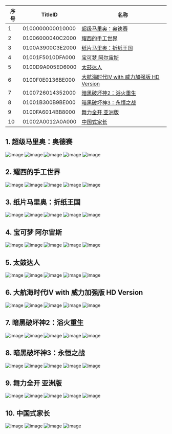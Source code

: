 |  序号 | TitleID | 名称 |
| --- | --- | --- |
| 1 | 0100000000010000 | [超级马里奥：奥德赛](#1-超级马里奥奥德赛) |
| 2 | 01006000040C2000 | [耀西的手工世界](#2-耀西的手工世界) |
| 3 | 0100A3900C3E2000 | [纸片马里奥：折纸王国](#3-纸片马里奥折纸王国) |
| 4 | 01001F5010DFA000 | [宝可梦 阿尔宙斯](#4-宝可梦-阿尔宙斯) |
| 5 | 0100D9A005ED6000 | [太鼓达人](#5-太鼓达人) |
| 6 | 0100F0E0136BE000 | [大航海时代Ⅳ with 威力加强版 HD Version](#6-大航海时代Ⅳ-with-威力加强版-HD-Version) |
| 7 | 0100726014352000 | [暗黑破坏神2：浴火重生](#7-暗黑破坏神2浴火重生) |
| 8 | 01001B300B9BE000 | [暗黑破坏神3：永恒之战](#8-暗黑破坏神3永恒之战) |
| 9 | 0100FA6014BB8000 | [舞力全开 亚洲版](#9-舞力全开-亚洲版) |
| 10 | 01002A0012A0A000 | [中国式家长](#10-中国式家长) |

## 1. 超级马里奥：奥德赛
![image](https://user-images.githubusercontent.com/1119014/208242580-68f64359-bf94-424c-bc00-f5e0b97a8693.png)
![image](https://user-images.githubusercontent.com/1119014/208243641-eda5ea15-ec79-4101-a91a-67f5e36ea1b2.png)
![image](https://user-images.githubusercontent.com/1119014/208243672-d3e161eb-0cea-4e78-b174-9cd7eb2b0355.png)
![image](https://user-images.githubusercontent.com/1119014/208243647-e4d873b4-93ba-4638-85c9-7d18826fef5e.png)
![image](https://user-images.githubusercontent.com/1119014/208243654-87aa4b9b-a69c-49dd-a149-123ff2d496f6.png)

## 2. 耀西的手工世界
![image](https://user-images.githubusercontent.com/1119014/208242774-1deb0a4c-a973-4d1d-8234-7dec793ffa09.png)
![image](https://user-images.githubusercontent.com/1119014/208243738-11980960-f7e5-4449-b961-31ef160764de.png)
![image](https://user-images.githubusercontent.com/1119014/208243721-c87111f8-f56d-4847-8621-04980d767946.png)
![image](https://user-images.githubusercontent.com/1119014/208243724-0445af59-a6ba-42aa-baa3-45f855fd14ef.png)
![image](https://user-images.githubusercontent.com/1119014/208243733-56cb8794-36b0-4bd7-84b3-3f30d4d9062f.png)

## 3. 纸片马里奥：折纸王国
![image](https://user-images.githubusercontent.com/1119014/208243798-2d6071e9-56ac-49e1-b2c0-ea9e56e0c3d8.png)
![image](https://user-images.githubusercontent.com/1119014/208243758-c1ed1806-3074-4bd7-9008-786f44c91a7d.png)
![image](https://user-images.githubusercontent.com/1119014/208243760-d98b67f3-51e4-4c9e-82ad-2f6291b592fa.png)
![image](https://user-images.githubusercontent.com/1119014/208243765-003c0812-0d00-48e7-b400-3d2938de2bb0.png)
![image](https://user-images.githubusercontent.com/1119014/208243768-17a6d9b3-ce8a-4e60-ab12-0aae49a271ce.png)

## 4. 宝可梦 阿尔宙斯
![image](https://user-images.githubusercontent.com/1119014/208242870-253fb015-f288-4cdc-891f-b128f7a6c4fb.png)
![image](https://user-images.githubusercontent.com/1119014/208243829-9141ff29-7eff-4190-b24d-6f26c0e87ec2.png)
![image](https://user-images.githubusercontent.com/1119014/208243837-0feb7d2f-1d76-430d-bc0a-db09f8b2d294.png)
![image](https://user-images.githubusercontent.com/1119014/208243844-ce0031f9-0ec8-42e9-b513-8980aaed82e3.png)
![image](https://user-images.githubusercontent.com/1119014/208243846-ce5d2d8f-4df8-40ed-b53b-3c51aa35e36e.png)

## 5. 太鼓达人
![image](https://user-images.githubusercontent.com/1119014/208243961-43ed898d-c5a0-4025-b6f4-7b18b72e58cb.png)
![image](https://user-images.githubusercontent.com/1119014/208243955-da28e5ad-981e-4d06-a490-a9ac502b880d.png)
![image](https://user-images.githubusercontent.com/1119014/208243987-628860a6-c604-4290-9bad-9ebf72f8f8f7.png)
![image](https://user-images.githubusercontent.com/1119014/208243978-56f987af-c380-4140-9e51-e450d344255f.png)
![image](https://user-images.githubusercontent.com/1119014/208243980-d89da0b6-89cc-4214-90b5-bc0b45d0a605.png)

## 6. 大航海时代Ⅳ with 威力加强版 HD Version
![image](https://user-images.githubusercontent.com/1119014/208244033-99bf53fc-c8fe-473b-8d5d-50646d69a201.png)
![image](https://user-images.githubusercontent.com/1119014/208244036-b666beb6-a377-4652-9dc1-0b2672dfefb0.png)
![image](https://user-images.githubusercontent.com/1119014/208244039-32f08960-d2d6-4884-99b6-12efe26f9ad6.png)
![image](https://user-images.githubusercontent.com/1119014/208244050-3dd2b6d4-c5f4-4c2a-8bd7-3e7b4d9eb153.png)
![image](https://user-images.githubusercontent.com/1119014/208244045-98d230c7-d176-4cb5-beed-c8f0cb5bc0ec.png)

## 7. 暗黑破坏神2：浴火重生
![image](https://user-images.githubusercontent.com/1119014/208244113-ad76b54b-f535-4962-9aa4-0e0be7e0c9aa.png)
![image](https://user-images.githubusercontent.com/1119014/208244118-45ea11dc-79b5-4ace-8439-5f9c6aab4465.png)
![image](https://user-images.githubusercontent.com/1119014/208244121-3dc3ff56-3db4-4bdb-bd74-89c8cc0ad0bd.png)
![image](https://user-images.githubusercontent.com/1119014/208244123-1f3c9cc2-20a7-47c8-bcb4-beaf3ff68002.png)
![image](https://user-images.githubusercontent.com/1119014/208244125-e09997fd-e734-4a41-a0ec-179b906525e5.png)

## 8. 暗黑破坏神3：永恒之战
![image](https://user-images.githubusercontent.com/1119014/208244143-6f7cee39-7a3d-41f3-953f-4e9b536f6bfa.png)
![image](https://user-images.githubusercontent.com/1119014/208244149-e6304401-562c-4b28-b003-ecc3b3031811.png)
![image](https://user-images.githubusercontent.com/1119014/208244156-920b6f41-01a6-4ce3-af58-0f71037d92db.png)
![image](https://user-images.githubusercontent.com/1119014/208244158-23b660a6-62a1-4fbc-a372-f076e0c7441b.png)
![image](https://user-images.githubusercontent.com/1119014/208244163-85274e6f-60c7-4836-a539-9a14986ec9a8.png)

## 9. 舞力全开 亚洲版
![image](https://user-images.githubusercontent.com/1119014/208244189-e011dfd1-164b-4a5e-a6e9-f3f2ecb7ebd6.png)
![image](https://user-images.githubusercontent.com/1119014/208244192-2a686d97-20e0-42e1-88c0-9d424c1027eb.png)
![image](https://user-images.githubusercontent.com/1119014/208244183-ad045457-1b48-4445-9d47-3f4d15b1066a.png)
![image](https://user-images.githubusercontent.com/1119014/208244194-0a266ee2-708b-41a5-baa5-cb03006e7ac4.png)
![image](https://user-images.githubusercontent.com/1119014/208244195-15a23753-bc07-4686-94df-8d8c235753d6.png)

## 10. 中国式家长
![image](https://user-images.githubusercontent.com/1119014/208243178-979cab8a-1fd1-4a4d-8104-e5ca4f49e48b.png)
![image](https://user-images.githubusercontent.com/1119014/208243218-fcff2248-d476-4ec5-a1a4-7d8567aa46de.png)
![image](https://user-images.githubusercontent.com/1119014/208243228-28314602-30e7-4f9f-9d58-ddf691b55d23.png)
![image](https://user-images.githubusercontent.com/1119014/208243236-b7289bbd-3bfa-4bd1-8e65-a27ba46809a3.png)
